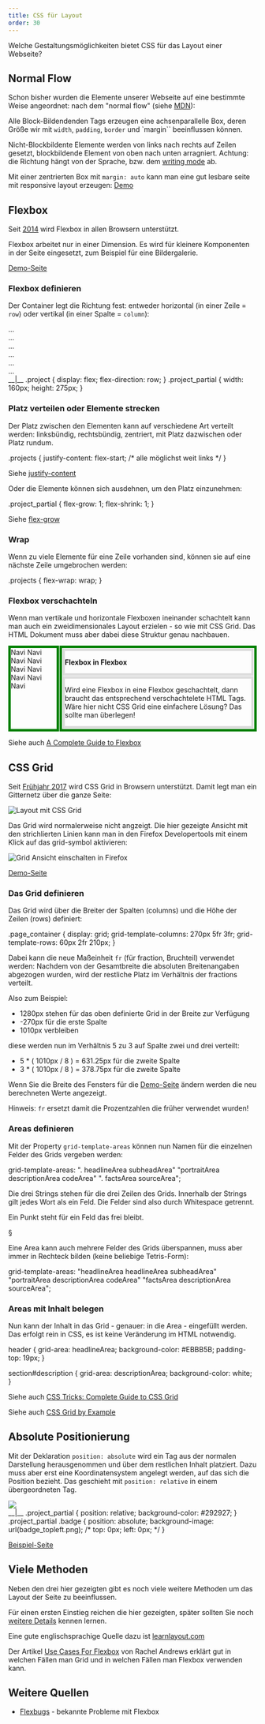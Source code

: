 ```yaml
---
title: CSS für Layout
order: 30
---
```


Welche Gestaltungsmöglichkeiten bietet CSS für das Layout einer Webseite?

## Normal Flow

Schon bisher wurden die Elemente unserer Webseite
auf eine bestimmte Weise angeordnet: nach dem "normal flow" (siehe [MDN](https://developer.mozilla.org/en-US/docs/Learn/CSS/CSS_layout/Normal_Flow)):

Alle Block-Bildendenden Tags erzeugen eine achsenparallelle Box,
deren Größe wir mit `width`, `padding`, `border` und `margin``
beeinflussen können.

Nicht-Blockbildente Elemente werden von links nach rechts auf Zeilen
gesetzt, blockbildende Element von oben nach unten arragniert.
Achtung: die Richtung hängt von der Sprache, bzw. dem [writing mode](https://developer.mozilla.org/en-US/docs/Web/CSS/writing-mode) ab.

Mit einer zentrierten Box mit `margin: auto` kann man
eine gut lesbare seite mit responsive layout erzeugen: [Demo](/images/css-layout/width-auto.html)

## Flexbox

Seit [2014](https://caniuse.com/#search=flex) wird Flexbox in allen Browsern unterstützt.

Flexbox arbeitet nur in einer Dimension. Es wird für kleinere Komponenten
in der Seite eingesetzt, zum Beispiel für eine Bildergalerie.

[Demo-Seite](/images/flexbox/)

### Flexbox definieren

Der Container legt die Richtung fest: entweder horizontal (in einer Zeile = `row`) oder vertikal
(in einer Spalte = `column`):

<htmlcode>
<div class="project">
  <div class="project_partial">...</div>
  <div class="project_partial">...</div>
  <div class="project_partial">...</div>
  <div class="project_partial">...</div>
  <div class="project_partial">...</div>
  <div class="project_partial">...</div>
</div>
__|__
.project {
  display: flex;
  flex-direction: row;
}
.project_partial {
  width: 160px;
  height: 275px;
}
</htmlcode>

### Platz verteilen oder Elemente strecken

Der Platz zwischen den Elementen kann auf verschiedene Art verteilt werden:
linksbündig, rechtsbündig, zentriert, mit Platz dazwischen oder Platz rundum.

<css>
.projects {
    justify-content: flex-start;   /* alle möglichst weit links */
}
</css>

Siehe [justify-content](https://css-tricks.com/snippets/css/a-guide-to-flexbox/#article-header-id-6)

Oder die Elemente können sich ausdehnen, um den Platz einzunehmen:

<css>
.project_partial {
    flex-grow: 1;
    flex-shrink: 1;
}
</css>

Siehe [flex-grow](https://css-tricks.com/snippets/css/a-guide-to-flexbox/#article-header-id-10)

### Wrap

Wenn zu viele Elemente für eine Zeile vorhanden sind,
können sie auf eine nächste Zeile umgebrochen werden:

<css>
.projects {
  flex-wrap: wrap;
}
</css>

### Flexbox verschachteln

Wenn man vertikale und horizontale Flexboxen ineinander schachtelt
kann man auch ein zweidimensionales Layout erzielen - so wie mit
CSS Grid. Das HTML Dokument muss aber dabei diese Struktur genau
nachbauen.

<div class="resizable">
  <div style="display:flex; flex-direction: row;">
    <nav style="border: 5px green solid;margin-right: 1px;">
      Navi Navi Navi Navi Navi Navi Navi Navi Navi
    </nav>
    <div style="display:flex; flex-direction: column; border: 5px green solid;padding: 1px;">
      <section style="border: 5px #ddd solid;margin-bottom: 1px;">
        <p><b>
          Flexbox  in Flexbox
        </b></p>
      </section>
      <section style="border: 5px #ddd solid;">
        <p>
          Wird eine Flexbox in eine Flexbox geschachtelt, dann
          braucht das entsprechend verschachtelete HTML Tags.
          Wäre hier nicht CSS Grid eine einfachere Lösung?
          Das sollte man überlegen!
        </p>
      </section>
    </div>
  </div>
</div>

Siehe auch [A Complete Guide to Flexbox](https://css-tricks.com/snippets/css/a-guide-to-flexbox/)

## CSS Grid

Seit [Frühjahr 2017](https://caniuse.com/#search=grid) wird CSS Grid in Browsern unterstützt.
Damit legt man ein Gitternetz über die ganze Seite:

![Layout mit CSS Grid](/images/css-layout/grid.png)

Das Grid wird normalerweise nicht angzeigt. Die hier gezeigte Ansicht
mit den strichlierten Linien kann man in den Firefox Developertools mit
einem Klick auf das grid-symbol aktivieren:

![Grid Ansicht einschalten in Firefox](/images/css-layout/switch-on-grid.png)

[Demo-Seite](/images/cssgrid/)

### Das Grid definieren

Das Grid wird über die Breiter der Spalten (columns) und die Höhe der
Zeilen (rows) definiert:

<css>
.page_container {
  display: grid;
  grid-template-columns: 270px 5fr 3fr;
  grid-template-rows: 60px 2fr 210px;
}
</css>

Dabei kann die neue Maßeinheit `fr` (für fraction, Bruchteil) verwendet werden:
Nachdem von der Gesamtbreite die absoluten Breitenangaben abgezogen wurden,
wird der restliche Platz im Verhältnis der fractions verteilt.

Also zum Beispiel:

- 1280px stehen für das oben definierte Grid in der Breite zur Verfügung
- -270px für die erste Spalte
- 1010px verbleiben

diese werden nun im Verhältnis 5 zu 3 auf Spalte zwei und drei verteilt:

- 5 \* ( 1010px / 8 ) = 631.25px für die zweite Spalte
- 3 \* ( 1010px / 8 ) = 378.75px für die zweite Spalte

Wenn Sie die Breite des Fensters für die [Demo-Seite](/images/cssgrid/) ändern
werden die neu berechneten Werte angezeigt.

Hinweis: `fr` ersetzt damit die Prozentzahlen die früher verwendet wurden!

### Areas definieren

Mit der Property `grid-template-areas` können nun Namen
für die einzelnen Felder des Grids vergeben werden:

<css>
  grid-template-areas:
    ".              headlineArea     subheadArea"
    "portraitArea   descriptionArea  codeArea"
    ".              factsArea        sourceArea";
</css>

Die drei Strings stehen für die drei Zeilen des Grids.
Innerhalb der Strings gilt jedes Wort als ein Feld.
Die Felder sind also durch Whitespace getrennt.

Ein Punkt steht für ein Feld das frei bleibt.

§

Eine Area kann auch mehrere Felder des Grids überspannen,
muss aber immer in Rechteck bilden (keine beliebige Tetris-Form):

<css>
  grid-template-areas:
    "headlineArea  headlineArea     subheadArea"
    "portraitArea  descriptionArea  codeArea"
    "factsArea     descriptionArea  sourceArea";
</css>

### Areas mit Inhalt belegen

Nun kann der Inhalt in das Grid - genauer: in die Area - eingefüllt werden.
Das erfolgt rein in CSS, es ist keine Veränderung im HTML notwendig.

<css>
header {
  grid-area: headlineArea;
  background-color: #EBBB5B;
  padding-top: 19px;
}

section#description {
grid-area: descriptionArea;
background-color: white;
}
</css>

Siehe auch [CSS Tricks: Complete Guide to CSS Grid](https://css-tricks.com/snippets/css/complete-guide-grid/)

Siehe auch [CSS Grid by Example](https://gridbyexample.com/examples/)

## Absolute Positionierung

Mit der Deklaration `position: absolute` wird ein Tag aus der normalen Darstellung
herausgenommen und über dem restlichen Inhalt platziert.
Dazu muss aber erst eine Koordinatensystem angelegt werden, auf das sich
die Position bezieht. Das geschieht mit `position: relative` in einem übergeordneten
Tag.

<htmlcode>
<div class="project_partial">

  <img src="cover.jpg">

  <div class="badge"></div>

</div>
__|__
.project_partial {
  position: relative;
  background-color: #292927;
}
.project_partial .badge {
  position: absolute;
  background-image: url(badge_topleft.png);
  /* top: 0px; left: 0px; */
}
</htmlcode>

[Beispiel-Seite](/images/css-absolute/test.html)

## Viele Methoden

Neben den drei hier gezeigten gibt es noch viele weitere
Methoden um das Layout der Seite zu beeinflussen.

Für einen ersten Einstieg reichen die hier gezeigten,
später sollten Sie noch [weitere Details](/css-layout/details) kennen lernen.

Eine gute englischsprachige Quelle dazu ist [learnlayout.com](http://learnlayout.com/)

Der Artikel [Use Cases For Flexbox](https://www.smashingmagazine.com/2018/10/flexbox-use-cases/) von Rachel Andrews erklärt gut in welchen Fällen man Grid und in welchen Fällen man Flexbox verwenden kann.

## Weitere Quellen

- [Flexbugs](https://github.com/philipwalton/flexbugs) - bekannte Probleme mit Flexbox
